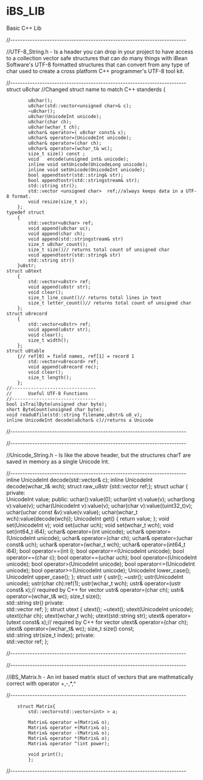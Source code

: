 # iBS_LIB
Basic C++ Lib

//------------------------------------------------------------------------

//UTF-8_String.h - Is a header you can drop in your project to have access to a collection vector safe structures that can do many things with iBean Software's UTF-8 formatted structures that can convert from any type of char used to create a cross platform C++ programmer's UTF-8 tool kit. 

//------------------------------------------------------------------------
    struct  u8char  //Changed struct name to match C++ standerds
        {     

            u8char();
            u8char(std::vector<unsigned char>& c);
            ~u8char();
            u8char(UnicodeInt unicode);
            u8char(char ch);
            u8char(wchar_t ch);
            u8char& operator=( u8char const& x);
            u8char& operator=(UnicodeInt unicode);
            u8char& operator=(char ch);
            u8char& operator=(wchar_t& wc);
            size_t size() const ;
            void   encode(unsigned int& unicode); 
            inline void setUnicode(UnicodeLong unicode);
            inline void setUnicode(UnicodeInt unicode);
            bool appendtostr(std::string& str);
            bool appendtostr(std::stringstream& str);
            std::string str();
            std::vector <unsigned char>  ref;//always keeps data in a UTF-8 format.
            void resize(size_t x);
        };
    typedef struct 
        {
            std::vector<u8char> ref;
            void append(u8char uc);
            void append(char ch);
            void append(std::stringstream& str)
            size_t u8char_count();
            size_t size()// returns total count of unsigned char
            void appendtostr(std::string& str)
            std::string str()
        }u8str;
    struct u8text
        {
            std::vector<u8str> ref;
            void append(u8str str);
            void clear();
            size_t line_count()// returns total lines in text
            size_t letter_count()// returns total count of unsigned char
        };
    struct u8record
        {
            std::vector<u8str> ref;
            void append(u8str str);
            void clear();
            size_t width();
        };
    struct u8table
        {// ref[0] = field names, ref[1] = record 1
            std::vector<u8record> ref;
            void append(u8record rec);
            void clear();
            size_t length();
        };
    //-------------------------------
    //      Useful UTF-8 Functions
    //-------------------------------
    bool isTrailByte(unsigned char byte);
    short ByteCount(unsigned char byte);
    void readu8file(std::string filename,u8str& u8_v);    
    inline UnicodeInt decode(u8char& c)//returns a Unicode
//------------------------------------------------------------------------

//------------------------------------------------------------------------

//Unicode_String.h - Is like the above header, but the structures charT are saved in memory as a single Unicode Int.

//------------------------------------------------------------------------
    inline UnicodeInt decode(std::vector<char>& c);
    inline UnicodeInt decode(wchar_t& wch);
    struct raw_u8str {std::vector <unsigned char> ref;};
    struct uchar
        {
        private:    
            UnicodeInt value;
        public:
            uchar():value(0); 
            uchar(int v):value(v); 
            uchar(long v):value(v); 
            uchar(UnicodeInt v):value(v); 
            uchar(char v):value((uint32_t)v);
            uchar(uchar const &v):value(v.value); 
            uchar(wchar_t wch):value(decode(wch)); 
            UnicodeInt get() { return value; };
            void set(UnicodeInt v);
            void set(uchar uch);
            void set(wchar_t wch);
            void set(int64_t i64);
            uchar& operator=(int unicode);
            uchar& operator=(UnicodeInt unicode);
            uchar& operator=(char ch);
            uchar& operator=(uchar const& uch);
            uchar& operator=(wchar_t wch);
            uchar& operator=(int64_t i64);
            bool operator==(int i);
            bool operator==(UnicodeInt unicode);
            bool operator==(char c);
            bool operator==(uchar uch);
            bool operator<(UnicodeInt unicode);
            bool operator>(UnicodeInt unicode);
            bool operator<=(UnicodeInt unicode);
            bool operator>=(UnicodeInt unicode);
            UnicodeInt lower_case();
            UnicodeInt upper_case();
        };
    struct ustr
        {
            ustr();
            ~ustr();
            ustr(UnicodeInt unicode);
            ustr(char ch):ref(1);
            ustr(wchar_t wch);
            ustr& operator=(ustr const& x);// required by C++ for vector
            ustr& operator=(char ch);
            ustr& operator=(wchar_t& wc);
            size_t size();    
            std::string str()
        private:    
            std::vector<uchar> ref;
        };
    struct utext
        {
            utext();
            ~utext();
            utext(UnicodeInt unicode);
            utext(char ch);
            utext(wchar_t wch);
            utext(std::string str); 
            utext& operator=(utext const& x);// required by C++ for vector
            utext& operator=(char ch);
            utext& operator=(wchar_t& wc);
            size_t size() const;    
            std::string str(size_t index);
        private:    
            std::vector<ustr> ref;
        };

//------------------------------------------------------------------------


//------------------------------------------------------------------------

//iBS_Matrix.h - An int based matrix stuct of vectors that are mathmatically correct with operator +,-,*,^

//------------------------------------------------------------------------

        struct Matrix{
            std::vector<std::vector<int> > a; 

            Matrix& operator =(Matrix& o);
            Matrix& operator +(Matrix& o);
            Matrix& operator -(Matrix& o);
            Matrix& operator *(Matrix& o);
            Matrix& operator ^(int power);
            
            void print();
            };
//------------------------------------------------------------------------
